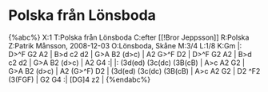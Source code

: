 # Polska från Lönsboda

{%abc%}
X:1
T:Polska från Lönsboda
C:efter [[!Bror Jeppsson]]
R:Polska
Z:Patrik Månsson, 2008-12-03
O:Lönsboda, Skåne
M:3/4
L:1/8
K:Gm
|: D>^F G2 A2 | B>d c2 d2 | G>A B2 (d>c) | A2 G>^F D2 |
D>^F G2 A2 | B>d c2 d2 | G>A B2 (d>c) | A2 G4 :|
|: (3d(ed) (3c(dc) (3B(cB) | A>c A2 G2 | G>A B2 (d>c) |
A2 (G>^F) D2 | (3d(ed) (3c(dc) (3B(cB) | A>c A2 G2 |
D2 ^F2 (3(FGF) | G2 G4 :| [DG]4 z2 |
{%endabc%}

